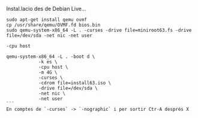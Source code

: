 Instal.lacio des de Debian Live...

```
sudo apt-get install qemu ovmf
cp /usr/share/qemu/OVMF.fd bios.bin
sudo qemu-system-x86_64 -L . -curses -drive file=miniroot63.fs -drive file=/dev/sda -net nic -net user
```
```
-cpu host
```
````
qemu-system-x86_64 -L .	-boot d \
	 		-k es \
			-cpu host \
			-m 4G \
 			-curses \
 			-cdrom file=install63.iso \
 			-drive file=/dev/sda \
 			-net nic \
			-net user
```
En comptes de `-curses` -> `-nographic` i per sortir Ctr-A després X
